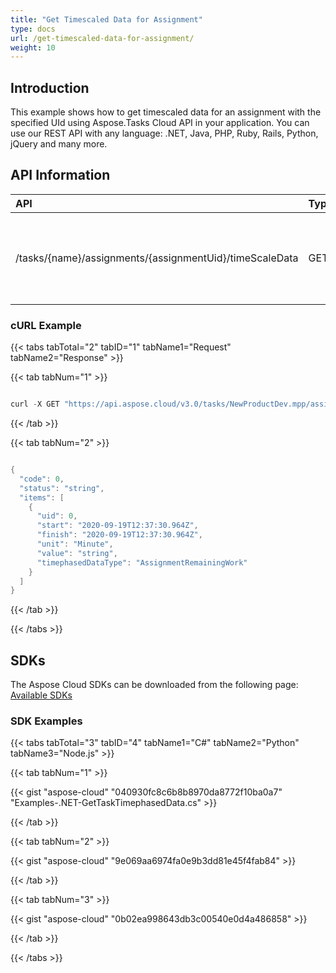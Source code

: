 ```yaml
---
title: "Get Timescaled Data for Assignment"
type: docs
url: /get-timescaled-data-for-assignment/
weight: 10
---
```


## **Introduction**
This example shows how to get timescaled data for an assignment with the specified UId using Aspose.Tasks Cloud API in your application. You can use our REST API with any language: .NET, Java, PHP, Ruby, Rails, Python, jQuery and many more.
## **API Information**

|**API**|**Type**|**Description**|**Resource Link**|
| :- | :- | :- | :- |
|/tasks/{name}/assignments/{assignmentUid}/timeScaleData|GET|Get timescaled data for an assignment with the specified Uid|[GetAssignmentTimephasedData](https://apireference.aspose.cloud/tasks/#/TasksAssignments/GetAssignmentTimephasedData)|
### **cURL Example**
{{< tabs tabTotal="2" tabID="1" tabName1="Request" tabName2="Response" >}}

{{< tab tabNum="1" >}}

```java

curl -X GET "https://api.aspose.cloud/v3.0/tasks/NewProductDev.mpp/assignments/27/timeScaleData?type=TaskWork" -H "accept: application/json" -H "x-aspose-client: Containerize.Swagger"

```

{{< /tab >}}

{{< tab tabNum="2" >}}

```java

{
  "code": 0,
  "status": "string",
  "items": [
    {
      "uid": 0,
      "start": "2020-09-19T12:37:30.964Z",
      "finish": "2020-09-19T12:37:30.964Z",
      "unit": "Minute",
      "value": "string",
      "timephasedDataType": "AssignmentRemainingWork"
    }
  ]
}

```

{{< /tab >}}

{{< /tabs >}}
## **SDKs**
The Aspose Cloud SDKs can be downloaded from the following page: [Available SDKs](/tasks/available-sdks/)
### **SDK Examples**
{{< tabs tabTotal="3" tabID="4" tabName1="C#" tabName2="Python" tabName3="Node.js" >}}

{{< tab tabNum="1" >}}

{{< gist "aspose-cloud" "040930fc8c6b8b8970da8772f10ba0a7" "Examples-.NET-GetTaskTimephasedData.cs" >}}

{{< /tab >}}

{{< tab tabNum="2" >}}

{{< gist "aspose-cloud" "9e069aa6974fa0e9b3dd81e45f4fab84" >}}

{{< /tab >}}

{{< tab tabNum="3" >}}

{{< gist "aspose-cloud" "0b02ea998643db3c00540e0d4a486858" >}}

{{< /tab >}}

{{< /tabs >}}
